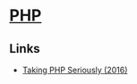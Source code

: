 # [PHP](https://www.php.net/)

## Links

- [Taking PHP Seriously (2016)](https://slack.engineering/taking-php-seriously-cf7a60065329)

